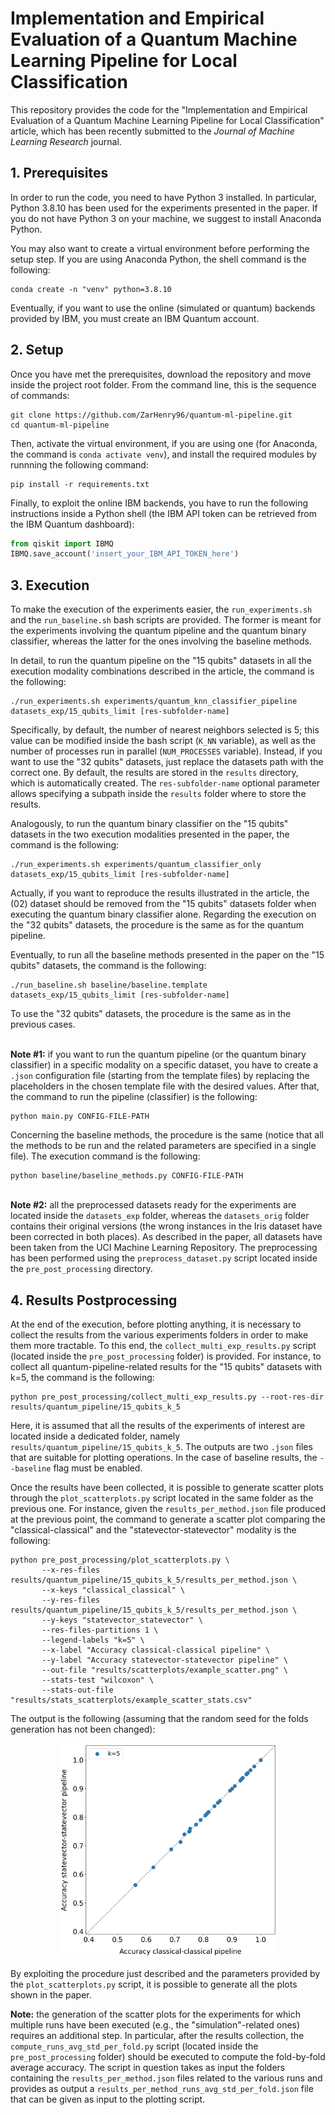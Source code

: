 # Implementation and Empirical Evaluation of a Quantum Machine Learning Pipeline for Local Classification
This repository provides the code for the "Implementation and Empirical Evaluation of a Quantum Machine Learning Pipeline for Local Classification" article, which has been recently submitted to the _Journal of Machine Learning Research_ journal.

## 1. Prerequisites
In order to run the code, you need to have Python 3 installed. In particular, Python 3.8.10 has been used for the experiments presented in the paper. If you do not have Python 3 on your machine, we suggest to install Anaconda Python.

You may also want to create a virtual environment before performing the setup step. If you are using Anaconda Python, the shell command is the following:
```shell
conda create -n "venv" python=3.8.10
```

Eventually, if you want to use the online (simulated or quantum) backends provided by IBM, you must create an IBM Quantum account.


## 2. Setup
Once you have met the prerequisites, download the repository and move inside the project root folder. From the command line, this is the sequence of commands:
```shell
git clone https://github.com/ZarHenry96/quantum-ml-pipeline.git
cd quantum-ml-pipeline
```

Then, activate the virtual environment, if you are using one (for Anaconda, the command is `conda activate venv`), and install the required modules by runnning the following command:
```shell
pip install -r requirements.txt
```

Finally, to exploit the online IBM backends, you have to run the following instructions inside a Python shell (the IBM API token can be retrieved from the IBM Quantum dashboard):
```python
from qiskit import IBMQ
IBMQ.save_account('insert_your_IBM_API_TOKEN_here')
```

## 3. Execution
To make the execution of the experiments easier, the `run_experiments.sh` and the `run_baseline.sh` bash scripts are provided. The former is meant for the experiments involving the quantum pipeline and the quantum binary classifier, whereas the latter for the ones involving the baseline methods.

In detail, to run the quantum pipeline on the "15 qubits" datasets in all the execution modality combinations described in the article, the command is the following:
```shell
./run_experiments.sh experiments/quantum_knn_classifier_pipeline datasets_exp/15_qubits_limit [res-subfolder-name]
```
Specifically, by default, the number of nearest neighbors selected is 5; this value can be modified inside the bash script (`K_NN` variable), as well as the number of processes run in parallel (`NUM_PROCESSES` variable). Instead, if you want to use the "32 qubits" datasets, just replace the datasets path with the correct one. By default, the results are stored in the `results` directory, which is automatically created. The `res-subfolder-name` optional parameter allows specifying a subpath inside the `results` folder where to store the results.

Analogously, to run the quantum binary classifier on the "15 qubits" datasets in the two execution modalities presented in the paper, the command is the following:
```shell
./run_experiments.sh experiments/quantum_classifier_only datasets_exp/15_qubits_limit [res-subfolder-name]
```
Actually, if you want to reproduce the results illustrated in the article, the (02) dataset should be removed from the "15 qubits" datasets folder when executing the quantum binary classifier alone. Regarding the execution on the "32 qubits" datasets, the procedure is the same as for the quantum pipeline.

Eventually, to run all the baseline methods presented in the paper on the "15 qubits" datasets, the command is the following:
```shell
./run_baseline.sh baseline/baseline.template datasets_exp/15_qubits_limit [res-subfolder-name]
```
To use the "32 qubits" datasets, the procedure is the same as in the previous cases.

\
**Note #1:** if you want to run the quantum pipeline (or the quantum binary classifier) in a specific modality on a specific dataset, you have to create a `.json` configuration file (starting from the template files) by replacing the placeholders in the chosen template file with the desired values. After that, the command to run the pipeline (classifier) is the following:
```shell
python main.py CONFIG-FILE-PATH
```
Concerning the baseline methods, the procedure is the same (notice that all the methods to be run and the related parameters are specified in a single file). The execution command is the following:
```shell
python baseline/baseline_methods.py CONFIG-FILE-PATH
```
\
**Note #2:** all the preprocessed datasets ready for the experiments are located inside the `datasets_exp` folder, whereas the `datasets_orig` folder contains their original versions (the wrong instances in the Iris dataset have been corrected in both places). As described in the paper, all datasets have been taken from the UCI Machine Learning Repository. The preprocessing has been performed using the `preprocess_dataset.py` script located inside the `pre_post_processing` directory.

## 4. Results Postprocessing
At the end of the execution, before plotting anything, it is necessary to collect the results from the various experiments folders in order to make them more tractable. To this end, the `collect_multi_exp_results.py` script (located inside the `pre_post_processing` folder) is provided. For instance, to collect all quantum-pipeline-related results for the "15 qubits" datasets with k=5, the command is the following:
```shell
python pre_post_processing/collect_multi_exp_results.py --root-res-dir results/quantum_pipeline/15_qubits_k_5
```
Here, it is assumed that all the results of the experiments of interest are located inside a dedicated folder, namely `results/quantum_pipeline/15_qubits_k_5`. The outputs are two `.json` files that are suitable for plotting operations. In the case of baseline results, the `--baseline` flag must be enabled.

Once the results have been collected, it is possible to generate scatter plots through the `plot_scatterplots.py` script located in the same folder as the previous one. For instance, given the `results_per_method.json` file produced at the previous point, the command to generate a scatter plot comparing the "classical-classical" and the "statevector-statevector" modality is the following:
```shell
python pre_post_processing/plot_scatterplots.py \
       --x-res-files results/quantum_pipeline/15_qubits_k_5/results_per_method.json \
       --x-keys "classical_classical" \
       --y-res-files results/quantum_pipeline/15_qubits_k_5/results_per_method.json \
       --y-keys "statevector_statevector" \
       --res-files-partitions 1 \
       --legend-labels "k=5" \
       --x-label "Accuracy classical-classical pipeline" \
       --y-label "Accuracy statevector-statevector pipeline" \
       --out-file "results/scatterplots/example_scatter.png" \
       --stats-test "wilcoxon" \
       --stats-out-file "results/stats_scatterplots/example_scatter_stats.csv"
```
The output is the following (assuming that the random seed for the folds generation has not been changed):
<p align="center">
       <img src="resources/example_scatter.png" alt="Example scatter plot" width="350"/>
</p>

By exploiting the procedure just described and the parameters provided by the `plot_scatterplots.py` script, it is possible to generate all the plots shown in the paper.

**Note:** the generation of the scatter plots for the experiments for which multiple runs have been executed (e.g., the "simulation"-related ones) requires an additional step. In particular, after the results collection, the `compute_runs_avg_std_per_fold.py` script (located inside the `pre_post_processing` folder) should be executed to compute the fold-by-fold average accuracy. The script in question takes as input the folders containing the `results_per_method.json` files related to the various runs and provides as output a `results_per_method_runs_avg_std_per_fold.json` file that can be given as input to the plotting script.

